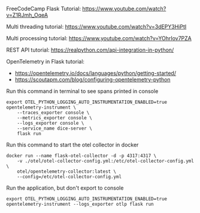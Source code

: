 FreeCodeCamp Flask Tutorial: https://www.youtube.com/watch?v=Z1RJmh_OqeA

Multi threading tutorial: https://www.youtube.com/watch?v=3dEPY3HiPtI 

Multi processing tutorial: https://www.youtube.com/watch?v=YOhrIov7PZA 

REST API tutorial: https://realpython.com/api-integration-in-python/ 

OpenTelemetry in Flask tutorial: 
- https://opentelemetry.io/docs/languages/python/getting-started/
- https://scoutapm.com/blog/configuring-opentelemetry-python

Run this command in terminal to see spans printed in console
```shell
export OTEL_PYTHON_LOGGING_AUTO_INSTRUMENTATION_ENABLED=true
opentelemetry-instrument \
    --traces_exporter console \
    --metrics_exporter console \
    --logs_exporter console \
    --service_name dice-server \
    flask run 
```

Run this command to start the otel collector in docker
```shell
docker run --name flask-otel-collector -d -p 4317:4317 \
    -v ./otel/otel-collector-config.yml:/etc/otel-collector-config.yml \
    otel/opentelemetry-collector:latest \
    --config=/etc/otel-collector-config.yml 
```

Run the application, but don't export to console
```shell
export OTEL_PYTHON_LOGGING_AUTO_INSTRUMENTATION_ENABLED=true
opentelemetry-instrument --logs_exporter otlp flask run
```